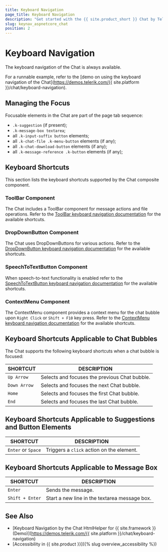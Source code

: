 ```yaml
---
title: Keyboard Navigation
page_title: Keyboard Navigation
description: "Get started with the {{ site.product_short }} Chat by Telerik UI and learn about the component keyboard navigation functionality."
slug: keynav_aspnetcore_chat
position: 2
---
```


# Keyboard Navigation

The keyboard navigation of the Chat is always available.

For a runnable example, refer to the [demo on using the keyboard navigation of the Chat](https://demos.telerik.com/{{ site.platform }}/chat/keyboard-navigation).  

## Managing the Focus

Focusable elements in the Chat are part of the page tab sequence:

- `.k-suggestion` (if present);
- `.k-message-box textarea`;
- all `.k-input-suffix button` elements;
- all `.k-chat-file .k-menu-button` elements (if any);
- all `.k-chat-download-button` elements (if any);
- all `.k-message-reference .k-button` elements (if any);

## Keyboard Shortcuts

This section lists the keyboard shortcuts supported by the Chat composite component.

### ToolBar Component

The Chat includes a ToolBar component for message actions and file operations. Refer to the [ToolBar keyboard navigation documentation](slug:keynav_aspnetcore_toolbar) for the available shortcuts.

### DropDownButton Component

The Chat uses DropDownButtons for various actions. Refer to the [DropDownButton keyboard navigation documentation](slug:keynav_aspnetcore_dropdownbutton) for the available shortcuts.

### SpeechToTextButton Component

When speech-to-text functionality is enabled refer to the [SpeechToTextButton keyboard navigation documentation](slug:htmlhelpers_speechtotextbutton_keynav) for the available shortcuts.

### ContextMenu Component

The ContextMenu component provides a context menu for the chat bubble upon `Right Click` or `Shift + F10` key press. Refer to the [ContextMenu keyboard navigation documentation](slug:htmlhelpers_contextmenu_keyboardnavigation_aspnetcore) for the available shortcuts.

## Keyboard Shortcuts Applicable to Chat Bubbles

The Chat supports the following keyboard shortcuts when a chat bubble is focused:

| SHORTCUT | DESCRIPTION |
| -------- | -------- |
| `Up Arrow` | Selects and focuses the previous Chat bubble. |
| `Down Arrow` | Selects and focuses the next Chat bubble. |
| `Home` | Selects and focuses the first Chat bubble. |
| `End` | Selects and focuses the last Chat bubble. |

## Keyboard Shortcuts Applicable to Suggestions and Button Elements

| SHORTCUT | DESCRIPTION |
| -------- | -------- |
| `Enter` or `Space` | Triggers a `click` action on the element. |

## Keyboard Shortcuts Applicable to Message Box

| SHORTCUT | DESCRIPTION |
| -------- | -------- |
| `Enter` | Sends the message. |
| `Shift + Enter` | Start a new line in the textarea message box. |

## See Also

* [Keyboard Navigation by the Chat HtmlHelper for {{ site.framework }} (Demo)](https://demos.telerik.com/{{ site.platform }}/chat/keyboard-navigation)
* [Accessibility in {{ site.product }}]({% slug overview_accessibility %})

